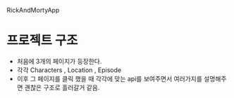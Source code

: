 RickAndMortyApp

# 프로젝트 구조

- 처음에 3개의 페이지가 등장한다.
- 각각 Characters , Location , Episode 
- 이후 그 페이지를 클릭 했을 때 각각에 맞는 api를 보여주면서 여러가지를 설명해주면 괜찮은 구조로 흘러갈거 같음.